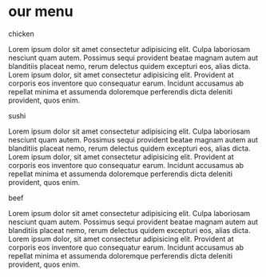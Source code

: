 <!DOCTYPE html>
<html lang="en">

<head>
    <meta charset="UTF-8">
    <meta http-equiv="X-UA-Compatible" content="IE=edge">
    <meta name="viewport" content="width=device-width, initial-scale=1.0">
    <link rel="stylesheet" href="coursera-module2.css">
    <title>Document</title>
    <link rel="preconnect" href="https://fonts.googleapis.com">
    <link rel="preconnect" href="https://fonts.gstatic.com" crossorigin>
    <link href="https://fonts.googleapis.com/css2?family=Dongle:wght@300;400&display=swap" rel="stylesheet">

</head>

<body>
    <h1>our menu</h1>
    <section>
        <div>
            <div>chicken</div>
            <p>
                Lorem ipsum dolor sit amet consectetur adipisicing elit. Culpa laboriosam nesciunt quam autem. Possimus
                sequi provident beatae magnam autem aut blanditiis placeat nemo, rerum delectus quidem excepturi eos,
                alias dicta. Lorem ipsum dolor, sit amet consectetur adipisicing elit. Provident at corporis eos
                inventore quo consequatur earum. Incidunt accusamus ab repellat minima et assumenda doloremque
                perferendis dicta deleniti provident, quos enim.
            </p>
        </div>
        <div>
            <div>sushi</div>
            <p>
                Lorem ipsum dolor sit amet consectetur adipisicing elit. Culpa laboriosam nesciunt quam autem. Possimus
                sequi provident beatae magnam autem aut blanditiis placeat nemo, rerum delectus quidem excepturi eos,
                alias dicta. Lorem ipsum dolor, sit amet consectetur adipisicing elit. Provident at corporis eos
                inventore quo consequatur earum. Incidunt accusamus ab repellat minima et assumenda doloremque
                perferendis dicta deleniti provident, quos enim.
            </p>
        </div>
        <div>
            <div>beef</div>
            <p>
                Lorem ipsum dolor sit amet consectetur adipisicing elit. Culpa laboriosam nesciunt quam autem. Possimus
                sequi provident beatae magnam autem aut blanditiis placeat nemo, rerum delectus quidem excepturi eos,
                alias dicta. Lorem ipsum dolor, sit amet consectetur adipisicing elit. Provident at corporis eos
                inventore quo consequatur earum. Incidunt accusamus ab repellat minima et assumenda doloremque
                perferendis dicta deleniti provident, quos enim.
            </p>
        </div>
    </section>
</body>

</html>
